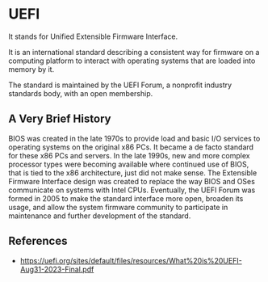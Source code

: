 # UEFI

It stands for Unified Extensible Firmware Interface.

It is an international standard describing a consistent way for firmware on a computing platform to interact with operating systems that are loaded into memory by it.

The standard is maintained by the UEFI Forum, a nonprofit industry standards body, with an open membership.

## A Very Brief History

BIOS was created in the late 1970s to provide load and basic I/O services to operating systems on the original x86 PCs. It became a de facto standard for these x86 PCs and servers. In the late 1990s, new and more complex processor types were becoming available where continued use of BIOS, that is tied to the x86 architecture, just did not make sense. The Extensible Firmware Interface design was created to replace the way BIOS and OSes communicate on systems with Intel CPUs. Eventually, the UEFI Forum was formed in 2005 to make the standard interface more open, broaden its usage, and allow the system firmware community to participate in maintenance and further development of the standard.

## References

- https://uefi.org/sites/default/files/resources/What%20is%20UEFI-Aug31-2023-Final.pdf
